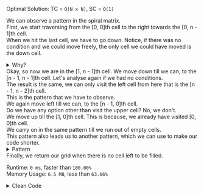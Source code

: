 Optimal Solution: TC = `O(N x N)`, SC = `O(1)`

We can observe a pattern in the spiral matrix. <br>
First, we start traversing from the [0, 0]th cell to the right towards the [0, n - 1]th cell. <br>
When we hit the last cell, we have to go down. Notice, if there was no condition and we could move freely, the only cell we could have moved is the down cell. <br>
<details><summary>Why?</summary>

This is because, we cannot go top and right as we will move out of the grid. The only valid directions are left and down. There is no reason to visit left cell as we came from that cell only. Thus the only cell which is reasonable and valid to visit is the down cell.

</details>
Okay, so now we are in the [1, n - 1]th cell. We move down till we can, to the [n - 1, n - 1]th cell. Let's analyse again if we had no conditions. <br>
The result is the same, we can only visit the left cell from here that is the [n - 1, n - 2]th cell. <br>
This is the pattern that we have to observe. <br>
We again move left till we can, to the [n - 1, 0]th cell. <br>
Do we have any option other than visit the upper cell? No, we don't.<br>
We move up till the [1, 0]th cell. This is because, we already have visited [0, 0]th cell. <br>
We carry on in the same pattern till we run out of empty cells.<br>
This pattern also leads us to another pattern, which we can use to make our code shorter. <br>
<details><summary>Pattern</summary>

Notice, we first go right, then down, then left and then up.<br>
Hence, we can use 2 array of 4 integers which will determine our next x and y co-ordinates. The array will contain integers such that it corresponds to the pattern above. <br>
Thus, when we reach a dead end, we can just increment the index of the array and we can continue filling. Make sure to take the modulus of the new index by 4.

</details>
Finally, we return our grid when there is no cell left to be filled. <br>

Runtime: `0 ms`, faster than `100.00%`<br>
Memory Usage: `6.5 MB`, less than `63.66%`<br>

<details><summary>Clean Code</summary>

![](https://github.com/archishmanghos/code-images/blob/master/Leetcode-59.png)

</details>